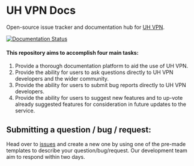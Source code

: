 # UH VPN Docs
Open-source issue tracker and documentation hub for [UH VPN](https://uh-vpn.com).

[![Documentation Status](https://readthedocs.org/projects/uh-vpn/badge/?version=latest)](https://uh-vpn.readthedocs.io/en/latest/?badge=latest)

#### This repository aims to accomplish four main tasks:

1. Provide a thorough documentation platform to aid the use of UH VPN.
2. Provide the ability for users to ask questions directly to UH VPN developers and the wider community.
3. Provide the ability for users to submit bug reports directly to UH VPN developers.
4. Provide the ability for users to suggest new features and to up-vote already suggested features for consideration in future updates to the service.

## Submitting a question / bug / request:

Head over to [issues](https://github.com/ultrahorizon/UH-VPN-Docs/issues/new/choose) and create a new one by using one of the pre-made templates to describe your question/bug/request.
Our development team aim to respond within two days.
